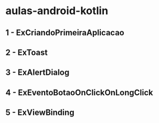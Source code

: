 # aulas-android-kotlin


## 1 - ExCriandoPrimeiraAplicacao
## 2 - ExToast
## 3 - ExAlertDialog
## 4 - ExEventoBotaoOnClickOnLongClick
## 5 - ExViewBinding